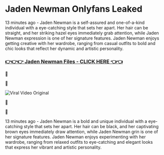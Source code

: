 # Jaden Newman Onlyfans Leaked

<p>13 minutes ago - Jaden Newman is a self-assured and one-of-a-kind individual with a eye-catching style that sets her apart. Her hair can be straight, and her striking hazel eyes immediately grab attention, while Jaden Newman expression is one of her signature features. Jaden Newman enjoys getting creative with her wardrobe, ranging from casual outfits to bold and chic looks that reflect her dynamic and artistic personality.</p><p>
<h3><a href="https://fansleaks.com-getfree.pro/jaden-newman" rel="nofollow">👉👉👉 Jaden Newman Files - CLICK HERE 👈👈</a></h3>
<p>🔻</p>
<p>🔻</p> <p>
<a href="https://fansleaks.com-getfree.pro/jaden-newman" rel="nofollow"><img src="https://i.imgur.com/0ZbtXZ5.gif" alt="Viral Video Original" style="max-width: 100%; display: inline-block;" data-target="animated-image.originalImage"></a>
<p>🔻</p>
<p>🔻</p> <p>13 minutes ago - Jaden Newman is a bold and unique individual with a eye-catching style that sets her apart. Her hair can be black, and her captivating brown eyes immediately draw attention, while Jaden Newman grin is one of her signature features. Jaden Newman enjoys experimenting with her wardrobe, ranging from relaxed outfits to eye-catching and elegant looks that express her vibrant and artistic personality.</p>